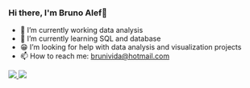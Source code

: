 ### Hi there, I'm Bruno Alef👋


- 🔭 I’m currently working data analysis
- 🌱 I’m currently learning SQL and database
- 😁 I’m looking for help with data analysis and visualization projects
- 📫 How to reach me: brunivida@hotmail.com


<a href="https://github.com/Pedrodopai/github-readme-stats">

  <img align="180em" src="https://github-readme-stats.vercel.app/api?username=Pedrodopai&show_icons=true&theme=highcontrast&hide=stars,prs" />
  <img align="180em" src="https://github-readme-stats.vercel.app/api/top-langs/?username=Pedrodopai&layout=compact&show_icons=true&theme=highcontrast" />
</a>

